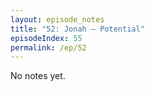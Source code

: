 ```yaml
---
layout: episode_notes
title: "52: Jonah — Potential"
episodeIndex: 55
permalink: /ep/52
---
```

No notes yet.
